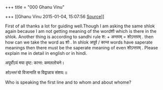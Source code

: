 +++
title = "000 Ghanu Vinu"

+++
[[Ghanu Vinu	2015-01-04, 15:07:56 [Source](https://groups.google.com/g/samskrita/c/JP02Urhlm8s)]]





  

First of all thanks a lot for guiding well.Though I am asking the same shlok again because I am not getting meaning of the wordशो which is there in the shlok. Another thing is according to sandhi rule  श: + अन्तरम् = शोऽन्तरम् . then how can we take the word as शो . In shlok
अपूर्व / कान्त words have saperate meanings then there must be the saperate meaning of even शोऽन्तरम् . Please explain me in detail in english or in hindi.

  

  

अपूर्वोऽयं मया दृष्ट: कान्त: कमललोचने।

*शोऽन्तरं* यो विजानाति स विद्वान्नात्र संशय:॥

Who is speaking the first line and to whom and about whome?

 

  

       

